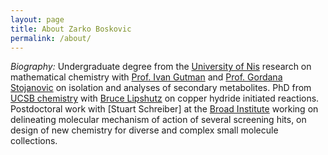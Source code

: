 ```yaml
---
layout: page
title: About Zarko Boskovic
permalink: /about/
---
```

*Biography:* Undergraduate degree from the [University of Nis](https://www.ni.ac.rs/en/) research on mathematical chemistry with [Prof. Ivan Gutman](https://www.pmf.kg.ac.rs/gutman/) and [Prof. Gordana Stojanovic]() on isolation and analyses of secondary metabolites. PhD from [UCSB chemistry](chem.ucsb.edu) with [Bruce Lipshutz](https://lipshutz.chem.ucsb.edu/) on copper hydride initiated reactions. Postdoctoral work with [Stuart Schreiber] at the [Broad Institute](https://www.broadinstitute.org/schreiber-lab) working on delineating molecular mechanism of action of several screening hits, on design of new chemistry for diverse and complex small molecule collections. 


